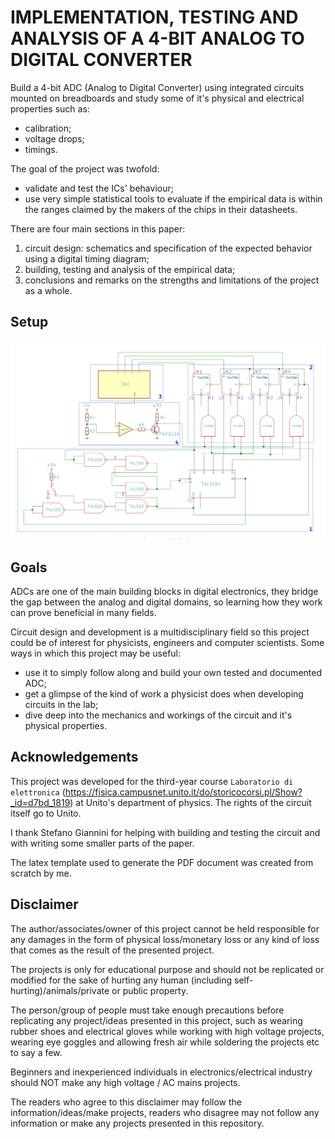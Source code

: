 IMPLEMENTATION, TESTING AND ANALYSIS OF A 4-BIT ANALOG TO DIGITAL CONVERTER
================================================================================
Build a 4-bit ADC (Analog to Digital Converter) using integrated circuits mounted on breadboards and study some of it's physical and electrical properties such as:
- calibration;
- voltage drops;
- timings.

The goal of the project was twofold:
- validate and test the ICs' behaviour;
- use very simple statistical tools to evaluate if the empirical data is within the ranges claimed by the makers of the chips in their datasheets.

There are four main sections in this paper:
1. circuit design: schematics and specification	of the expected behavior using a digital timing diagram;
2. building, testing and analysis of the empirical data;
3. conclusions and remarks on the strengths and limitations of the project as a whole.

## Setup
![Schematics](schematics.png)

## Goals
ADCs are one of the main building blocks in digital electronics, they bridge the gap between the analog and digital domains, so learning how they work can prove beneficial in many fields.

Circuit design and development is a multidisciplinary field so this project could be of interest for physicists, engineers and computer scientists. Some ways in which this project may be useful:
- use it to simply follow along and build your own tested and documented ADC;
- get a glimpse of the kind of work a physicist does when developing circuits in the lab;
- dive deep into the mechanics and workings of the circuit and it's physical properties.

## Acknowledgements
This project was developed for the third-year course `Laboratorio di elettronica` (https://fisica.campusnet.unito.it/do/storicocorsi.pl/Show?_id=d7bd_1819) at Unito's department of physics. The rights of the circuit itself go to Unito.

I thank Stefano Giannini for helping with building and testing the circuit and with writing some smaller parts of the paper.

The latex template used to generate the PDF document was created from scratch by me.

## Disclaimer
The author/associates/owner of this project cannot be held responsible for any damages in the form of physical loss/monetary loss or any kind of loss that comes as the result of the presented project.

The projects is only for educational purpose and should not be replicated or modified for the sake of hurting any human (including self-hurting)/animals/private or public property.

The person/group of people must take enough precautions before replicating any project/ideas presented in this project, such as wearing rubber shoes and electrical gloves while working with high voltage projects, wearing eye goggles and allowing fresh air while soldering the projects etc to say a few.

Beginners and inexperienced individuals in electronics/electrical industry should NOT make any high voltage / AC mains projects.

The readers who agree to this disclaimer may follow the information/ideas/make projects, readers who disagree may not follow any information or make any projects presented in this repository.
